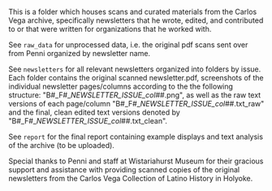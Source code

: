 This is a folder which houses scans and curated materials from the Carlos Vega archive, specifically newsletters that he wrote, edited, and contributed to or that were written for organizations that he worked with.

See `raw_data` for unprocessed data, i.e. the original pdf scans sent over from Penni organized by newsletter name.

See `newsletters` for all relevant newsletters organized into folders by issue. Each folder contains the original scanned newsletter.pdf, screenshots of the individual newsletter pages/columns according to the  the following structure: "B#_F#__NEWSLETTER_ISSUE_col_##.png", as well as the raw text versions of each page/column "B#_F#__NEWSLETTER_ISSUE_col_##.txt_raw" and the final, clean edited text versions denoted by "B#_F#__NEWSLETTER_ISSUE_col_##.txt_clean".

See `report` for the final report containing example displays and text analysis of the archive (to be uploaded).

Special thanks to Penni and staff at Wistariahurst Museum for their gracious support and assistance with providing scanned copies of the original newsletters from the Carlos Vega Collection of Latino History in Holyoke.
